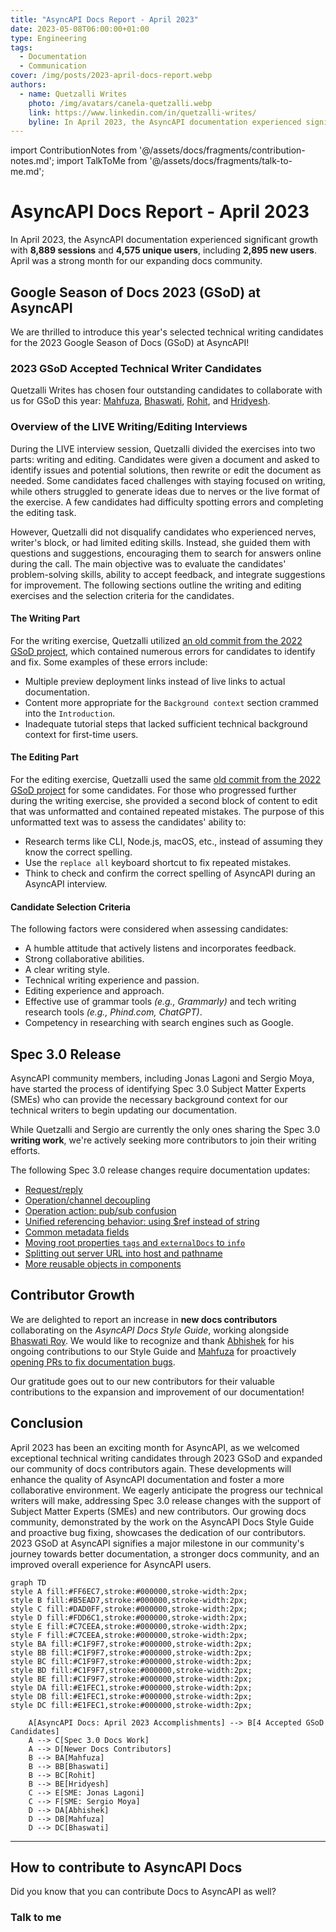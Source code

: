 ```yaml
---
title: "AsyncAPI Docs Report - April 2023"
date: 2023-05-08T06:00:00+01:00
type: Engineering
tags:
  - Documentation
  - Communication
cover: /img/posts/2023-april-docs-report.webp
authors:
  - name: Quetzalli Writes
    photo: /img/avatars/canela-quetzalli.webp
    link: https://www.linkedin.com/in/quetzalli-writes/
    byline: In April 2023, the AsyncAPI documentation experienced significant growth with 8,889 sessions and 4,575 unique users, including 2,895 new users.
---
```


import ContributionNotes from '@/assets/docs/fragments/contribution-notes.md';
import TalkToMe from '@/assets/docs/fragments/talk-to-me.md';

# AsyncAPI Docs Report - April 2023
In April 2023, the AsyncAPI documentation experienced significant growth with **8,889 sessions** and **4,575 unique users**, including **2,895 new users**. April was a strong month for our expanding docs community.

## Google Season of Docs 2023 (GSoD) at AsyncAPI
We are thrilled to introduce this year's selected technical writing candidates for the 2023 Google Season of Docs (GSoD) at AsyncAPI!

### 2023 GSoD Accepted Technical Writer Candidates
Quetzalli Writes has chosen four outstanding candidates to collaborate with us for GSoD this year: [Mahfuza](https://github.com/mhmohona), [Bhaswati](https://github.com/BhaswatiRoy), [Rohit](https://github.com/TRohit20), and [Hridyesh](https://github.com/kakabisht).

### Overview of the LIVE Writing/Editing Interviews
During the LIVE interview session, Quetzalli divided the exercises into two parts: writing and editing. Candidates were given a document and asked to identify issues and potential solutions, then rewrite or edit the document as needed. Some candidates faced challenges with staying focused on writing, while others struggled to generate ideas due to nerves or the live format of the exercise. A few candidates had difficulty spotting errors and completing the editing task. 

However, Quetzalli did not disqualify candidates who experienced nerves, writer's block, or had limited editing skills. Instead, she guided them with questions and suggestions, encouraging them to search for answers online during the call. The main objective was to evaluate the candidates' problem-solving skills, ability to accept feedback, and integrate suggestions for improvement. The following sections outline the writing and editing exercises and the selection criteria for the candidates.

#### The Writing Part
For the writing exercise, Quetzalli utilized [an old commit from the 2022 GSoD project](https://github.com/asyncapi/website/pull/1025/commits/1f1fe7dc643434d8ab24a877ee4e2af38a0f330b), which contained numerous errors for candidates to identify and fix. Some examples of these errors include:
- Multiple preview deployment links instead of live links to actual documentation.
- Content more appropriate for the `Background context` section crammed into the `Introduction`.
- Inadequate tutorial steps that lacked sufficient technical background context for first-time users.

#### The Editing Part
For the editing exercise, Quetzalli used the same [old commit from the 2022 GSoD project](https://github.com/asyncapi/website/pull/1025/commits/1f1fe7dc643434d8ab24a877ee4e2af38a0f330b) for some candidates. For those who progressed further during the writing exercise, she provided a second block of content to edit that was unformatted and contained repeated mistakes. The purpose of this unformatted text was to assess the candidates' ability to:
- Research terms like CLI, Node.js, macOS, etc., instead of assuming they know the correct spelling.
- Use the `replace all` keyboard shortcut to fix repeated mistakes.
- Think to check and confirm the correct spelling of AsyncAPI during an AsyncAPI interview.

#### Candidate Selection Criteria
The following factors were considered when assessing candidates:
- A humble attitude that actively listens and incorporates feedback.
- Strong collaborative abilities.
- A clear writing style.
- Technical writing experience and passion.
- Editing experience and approach.
- Effective use of grammar tools _(e.g., Grammarly)_ and tech writing research tools _(e.g., Phind.com, ChatGPT)_.
- Competency in researching with search engines such as Google.

## Spec 3.0 Release
AsyncAPI community members, including Jonas Lagoni and Sergio Moya, have started the process of identifying Spec 3.0 Subject Matter Experts (SMEs) who can provide the necessary background context for our technical writers to begin updating our documentation.

While Quetzalli and Sergio are currently the only ones sharing the Spec 3.0 **writing work**, we're actively seeking more contributors to join their writing efforts.

The following Spec 3.0 release changes require documentation updates:
- [Request/reply](https://github.com/asyncapi/spec/pull/847)
- [Operation/channel decoupling](https://github.com/asyncapi/spec/pull/827)
- [Operation action: pub/sub confusion](https://github.com/asyncapi/spec/pull/806)
- [Unified referencing behavior: using $ref instead of string](https://github.com/asyncapi/spec/pull/852)
- [Common metadata fields](https://github.com/asyncapi/spec/pull/796)
- [Moving root properties `tags` and `externalDocs` to `info`](https://github.com/asyncapi/spec/pull/794)
- [Splitting out server URL into host and pathname](https://github.com/asyncapi/spec/pull/888)
- [More reusable objects in components](https://github.com/asyncapi/spec/pull/792)

## Contributor Growth
We are delighted to report an increase in **new docs contributors** collaborating on the *AsyncAPI Docs Style Guide*, working alongside [Bhaswati Roy](https://github.com/BhaswatiRoy). We would like to recognize and thank [Abhishek](https://github.com/octonawish-akcodes) for his ongoing contributions to our Style Guide and [Mahfuza](https://github.com/mhmohona) for proactively [opening PRs to fix documentation bugs](https://github.com/asyncapi/cli/pull/546).

Our gratitude goes out to our new contributors for their valuable contributions to the expansion and improvement of our documentation!


## Conclusion
April 2023 has been an exciting month for AsyncAPI, as we welcomed exceptional technical writing candidates through 2023 GSoD and expanded our community of docs contributors again. These developments will enhance the quality of AsyncAPI documentation and foster a more collaborative environment. We eagerly anticipate the progress our technical writers will make, addressing Spec 3.0 release changes with the support of Subject Matter Experts (SMEs) and new contributors. Our growing docs community, demonstrated by the work on the AsyncAPI Docs Style Guide and proactive bug fixing, showcases the dedication of our contributors. 2023 GSoD at AsyncAPI signifies a major milestone in our community's journey towards better documentation, a stronger docs community, and an improved overall experience for AsyncAPI users.

```mermaid
graph TD
style A fill:#FF6EC7,stroke:#000000,stroke-width:2px;
style B fill:#B5EAD7,stroke:#000000,stroke-width:2px;
style C fill:#DAD0FF,stroke:#000000,stroke-width:2px;
style D fill:#FDD6C1,stroke:#000000,stroke-width:2px; 
style E fill:#C7CEEA,stroke:#000000,stroke-width:2px;
style F fill:#C7CEEA,stroke:#000000,stroke-width:2px;
style BA fill:#C1F9F7,stroke:#000000,stroke-width:2px;
style BB fill:#C1F9F7,stroke:#000000,stroke-width:2px;
style BC fill:#C1F9F7,stroke:#000000,stroke-width:2px;
style BD fill:#C1F9F7,stroke:#000000,stroke-width:2px;
style BE fill:#C1F9F7,stroke:#000000,stroke-width:2px;
style DA fill:#E1FEC1,stroke:#000000,stroke-width:2px;
style DB fill:#E1FEC1,stroke:#000000,stroke-width:2px;
style DC fill:#E1FEC1,stroke:#000000,stroke-width:2px;

    A[AsyncAPI Docs: April 2023 Accomplishments] --> B[4 Accepted GSoD Candidates]
    A --> C[Spec 3.0 Docs Work]
    A --> D[Newer Docs Contributors]
    B --> BA[Mahfuza]
    B --> BB[Bhaswati]
    B --> BC[Rohit]
    B --> BE[Hridyesh]
    C --> E[SME: Jonas Lagoni]
    C --> F[SME: Sergio Moya]
    D --> DA[Abhishek]
    D --> DB[Mahfuza]
    D --> DC[Bhaswati]

```


---

## How to contribute to AsyncAPI Docs
Did you know that you can contribute Docs to AsyncAPI as well?
<ContributionNotes />

### Talk to me
<TalkToMe />
